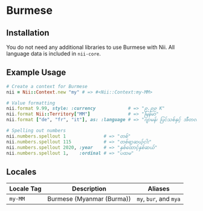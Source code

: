 <!-- This file has been generated. Source: languages/_template.md.erb -->

# Burmese

## Installation

You do not need any additional libraries to use Burmese with Nii.
All language data is included in `nii-core`.

## Example Usage

``` ruby
# Create a context for Burmese
nii = Nii::Context.new "my" # => #<Nii::Context:my-MM>

# Value formatting
nii.format 9.99, style: :currency            # => "၉.၉၉ K"
nii.format Nii::Territory["MM"]              # => "မြန်မာ"
nii.format ["de", "fr", "it"], as: :language # => "ဂျာမန်၊ ပြင်သစ်နှင့် အီတလီ"

# Spelling out numbers
nii.numbers.spellout 1              # => "တစ်"
nii.numbers.spellout 115            # => "တစ်ရာ့ဆယ့်ငါး"
nii.numbers.spellout 2020, :year    # => "နှစ်ထောင့်နှစ်ဆယ်"
nii.numbers.spellout 1,    :ordinal # => "ပထမ"
```


## Locales

<table>
  <thead>
    <tr>
      <th>Locale Tag</th>
      <th>Description</th>
      <th>Aliases</th>
    </tr>
  </thead>
  <tbody>
    <tr>
      <td><code>my-MM</code></td>
      <td>Burmese (Myanmar (Burma))</td>
      <td><code>my</code>, <code>bur</code>, and <code>mya</code></td>
    </tr>
  </tbody>
</table>

